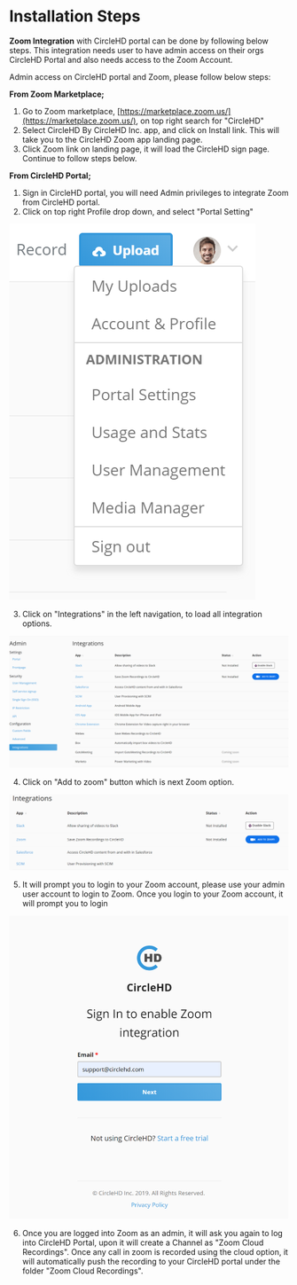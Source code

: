 # Installation Steps

**Zoom Integration** with CircleHD portal can be done by following below steps. This integration needs user to have admin access on their orgs CircleHD Portal and also needs access to the Zoom Account. 

Admin access on CircleHD portal and Zoom, please follow below steps:

**From Zoom Marketplace;**

1. Go to Zoom marketplace, [https://marketplace.zoom.us/](https://marketplace.zoom.us/), on top right search for "CircleHD"
2. Select CircleHD By CircleHD Inc. app, and click on Install link. This will take you to the CircleHD Zoom app landing page. 
3. Click Zoom link on landing page, it will load the CircleHD sign page. Continue to follow steps below.

**From CircleHD Portal;**

1. Sign in CircleHD portal, you will need Admin privileges to integrate Zoom from CircleHD portal. 
2. Click on top right Profile drop down, and select "Portal Setting"

![Profile Menu on CircleHD portal](../../.gitbook/assets/image%20%281%29.png)

3. Click on "Integrations" in the left navigation, to load all integration options. 

![Integration Options on CircleHD](../../.gitbook/assets/image%20%285%29.png)

4. Click on "Add to zoom" button which is next Zoom option.

![Zoom Integration option on CircleHD portal](../../.gitbook/assets/image%20%2815%29.png)

5. It will prompt you to login to your Zoom account, please use your admin user account to login to Zoom. Once you login to your Zoom account, it will prompt you to login 

![](../../.gitbook/assets/image%20%289%29.png)

6. Once you are logged into Zoom as an admin, it will ask you again to log into CircleHD Portal, upon it will create a Channel as "Zoom Cloud Recordings". Once any call in zoom is recorded using the cloud option, it will automatically push the recording to your CircleHD portal under the folder "Zoom Cloud Recordings".



